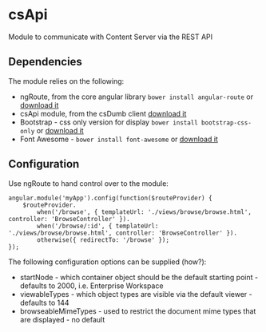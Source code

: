 # csApi

Module to communicate with Content Server via the REST API

## Dependencies 

The module relies on the following:

* ngRoute, from the core angular library `bower install angular-route` or [download it](https://github.com/angular/angular.js)
* csApi module, from the csDumb client [download it](https://github.com/markfarrall/csdumb)
* Bootstrap - css only version for display `bower install bootstrap-css-only` or [download it](https://github.com/fyockm/bootstrap-css-only)
* Font Awesome - `bower install font-awesome` or [download it](http://fortawesome.github.io/Font-Awesome/)

## Configuration

Use ngRoute to hand control over to the module:
```
angular.module('myApp').config(function($routeProvider) {
	$routeProvider.
		when('/browse', { templateUrl: './views/browse/browse.html', controller: 'BrowseController' }).
		when('/browse/:id', { templateUrl: './views/browse/browse.html', controller: 'BrowseController' }).
		otherwise({ redirectTo: '/browse' });
});
```

The following configuration options can be supplied (how?): 

* startNode - which container object should be the default starting point - defaults to 2000, i.e. Enterprise Workspace
* viewableTypes - which object types are visible via the default viewer - defaults to 144
* browseableMimeTypes - used to restrict the document mime types that are displayed - no default
